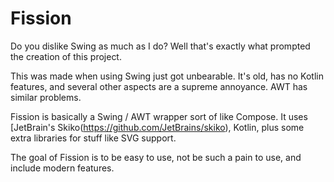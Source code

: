 # Fission
Do you dislike Swing as much as I do? Well that's exactly what prompted the creation of this project.

This was made when using Swing just got unbearable. It's old, has no Kotlin features, and several other aspects are a supreme annoyance. AWT has similar problems.

Fission is basically a Swing / AWT wrapper sort of like Compose. It uses [JetBrain's Skiko(https://github.com/JetBrains/skiko), Kotlin, plus some extra libraries for stuff like SVG support.

The goal of Fission is to be easy to use, not be such a pain to use, and include modern features.




